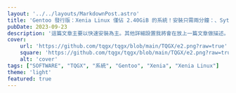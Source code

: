 ```yaml
---
layout: '../../layouts/MarkdownPost.astro'
title: 'Gentoo 發行版：Xenia Linux 僅佔 2.40GiB 的系統！安裝只需兩分鐘：、Sytemd、Gnome環境'
pubDate: 2023-09-23
description: '這篇文章主要以快速安裝為主。其他詳細設置我將會在放上一篇文章做描述。這套系統安裝完成，真的只佔用 2.4GiB的儲存空間'，不只這樣，你能想像一套系統：在兩分鐘內，就能自動幫你搞定所有硬碟設置、系統、和一些雜項、而且是對系統環境最苛刻的Gentoo來說，所以種種吸引力、極大的誘惑之下，我就來寫這篇文章了。對於常常關注系統精簡版愛好者、極客玩家要的是什麼？要的就是效率跟快速、還有不能出太多錯誤！一切都是精美的...'
cover:
    url: 'https://github.com/tqgx/tqgx/blob/main/TQGX/e2.png?raw=true'
    square: 'https://github.com/tqgx/tqgx/blob/main/TQGX/e2.png?raw=true'
    alt: 'cover'
tags: ["SOFTWARE", "TQGX", "系統", "Gentoo", "Xenia", "Xenia Linux"] 
theme: 'light'
featured: true
---
```

